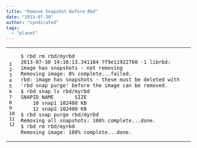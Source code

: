 ```yaml
---
title: "Remove Snapshot Before Rbd"
date: "2013-07-30"
author: "syndicated"
tags: 
  - "planet"
---
```


<table><tbody><tr><td class="gutter"><pre class="line-numbers"><span class="line-number">1</span>
<span class="line-number">2</span>
<span class="line-number">3</span>
<span class="line-number">4</span>
<span class="line-number">5</span>
<span class="line-number">6</span>
<span class="line-number">7</span>
<span class="line-number">8</span>
<span class="line-number">9</span>
<span class="line-number">10</span>
<span class="line-number">11</span>
<span class="line-number">12</span>
</pre></td><td class="code"><pre><code class=""><span class="line">$ rbd rm rbd/myrbd
</span><span class="line">2013-07-30 14:10:13.341184 7f9e11922760 -1 librbd: image has snapshots - not removing
</span><span class="line">Removing image: 0% complete...failed.
</span><span class="line">rbd: image has snapshots - these must be deleted with 'rbd snap purge' before the image can be removed.
</span><span class="line">$ rbd snap ls rbd/myrbd
</span><span class="line">SNAPID NAME       SIZE 
</span><span class="line">    10 snap1 102400 KB 
</span><span class="line">    12 snap2 102400 KB 
</span><span class="line">$ rbd snap purge rbd/myrbd
</span><span class="line">Removing all snapshots: 100% complete...done.
</span><span class="line">$ rbd rm rbd/myrbd
</span><span class="line">Removing image: 100% complete...done.</span></code></pre></td></tr></tbody></table>
